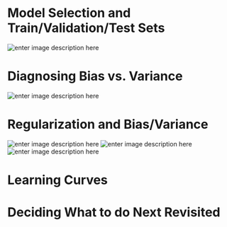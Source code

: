 # Model Selection and Train/Validation/Test Sets
![enter image description here](https://lh3.googleusercontent.com/kJXNYkQLHGG7LbppzjfPDvRv754SnpCynXJlue_hsb7sCurR-5xBMgXUB3LimOG85v0UtV2OF0g)

# Diagnosing Bias vs. Variance
![enter image description here](https://lh3.googleusercontent.com/beTGeArw5TayCfVykKOtIg6itLRsC7tMJltl9xoAQHrJPGZsZO65eEV_r1C9iyBOOtSD_kDn_L8)

# Regularization and Bias/Variance
![enter image description here](https://lh3.googleusercontent.com/6dp7_UKdi6l6e8Airrqu7UfQ5wPkgGlWMiAWhDVLewWCGzc7w3jdVjbtEDljP5KQxi9jQS-SrQM)
![enter image description here](https://lh3.googleusercontent.com/BOLkogc0PP_1azr7A1El-AtblGPG_WnTPL7BU9ROSpE4juFK5YbeuVN_mXgPL4KrZKHy0M7uIKE)
![enter image description here](https://lh3.googleusercontent.com/o_RE00gBhg-ZnnFrvRffKED7cxiiZfwgcj6w3Rpj43psUvXKkqhyYOmdh78iBXPuIvUD_KKMTcA)

# Learning Curves

# Deciding What to do Next Revisited
<!--stackedit_data:
eyJoaXN0b3J5IjpbLTE0NjE2NjY4NjgsLTE4MDcxNDMwODMsMT
k4MDI4MDAyNCwtNTAzOTg1MzcxXX0=
-->